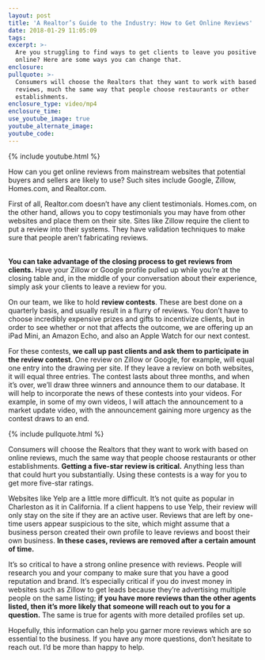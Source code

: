 ```yaml
---
layout: post
title: 'A Realtor’s Guide to the Industry: How to Get Online Reviews'
date: 2018-01-29 11:05:09
tags:
excerpt: >-
  Are you struggling to find ways to get clients to leave you positive reviews
  online? Here are some ways you can change that.
enclosure:
pullquote: >-
  Consumers will choose the Realtors that they want to work with based on online
  reviews, much the same way that people choose restaurants or other
  establishments.
enclosure_type: video/mp4
enclosure_time:
use_youtube_image: true
youtube_alternate_image:
youtube_code:
---
```



{% include youtube.html %}

How can you get online reviews from mainstream websites that potential buyers and sellers are likely to use? Such sites include Google, Zillow, Homes.com, and Realtor.com.

First of all, Realtor.com doesn’t have any client testimonials. Homes.com, on the other hand, allows you to copy testimonials you may have from other websites and place them on their site. Sites like Zillow require the client to put a review into their systems. They have validation techniques to make sure that people aren’t fabricating reviews.<br>&nbsp;

**You can take advantage of the closing process to get reviews from clients.** Have your Zillow or Google profile pulled up while you’re at the closing table and, in the middle of your conversation about their experience, simply ask your clients to leave a review for you.

On our team, we like to hold **review contests**. These are best done on a quarterly basis, and usually result in a flurry of reviews. You don’t have to choose incredibly expensive prizes and gifts to incentivize clients, but in order to see whether or not that affects the outcome, we are offering up an iPad Mini, an Amazon Echo, and also an Apple Watch for our next contest.

For these contests, **we call up past clients and ask them to participate in the review contest.** One review on Zillow or Google, for example, will equal one entry into the drawing per site. If they leave a review on both websites, it will equal three entries. The contest lasts about three months, and when it’s over, we’ll draw three winners and announce them to our database. It will help to incorporate the news of these contests into your videos. For example, in some of my own videos, I will attach the announcement to a market update video, with the announcement gaining more urgency as the contest draws to an end.

{% include pullquote.html %}

Consumers will choose the Realtors that they want to work with based on online reviews, much the same way that people choose restaurants or other establishments. **Getting a five-star review is critical.** Anything less than that could hurt you substantially. Using these contests is a way for you to get more five-star ratings.

Websites like Yelp are a little more difficult. It’s not quite as popular in Charleston as it in California. If a client happens to use Yelp, their review will only stay on the site if they are an active user. Reviews that are left by one-time users appear suspicious to the site, which might assume that a business person created their own profile to leave reviews and boost their own business. **In these cases, reviews are removed after a certain amount of time.**

It’s so critical to have a strong online presence with reviews. People will research you and your company to make sure that you have a good reputation and brand. It’s especially critical if you do invest money in websites such as Zillow to get leads because they’re advertising multiple people on the same listing; **if you have more reviews than the other agents listed, then it’s more likely that someone will reach out to you for a question.** The same is true for agents with more detailed profiles set up.

Hopefully, this information can help you garner more reviews which are so essential to the business. If you have any more questions, don’t hesitate to reach out. I’d be more than happy to help.

&nbsp;